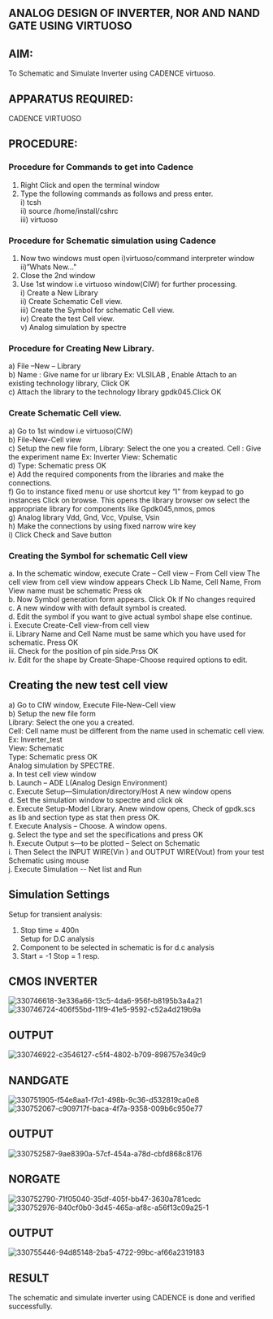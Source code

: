 ## ANALOG DESIGN OF INVERTER, NOR AND NAND GATE USING VIRTUOSO
## AIM: 
   To Schematic and Simulate Inverter using CADENCE virtuoso. 
## APPARATUS REQUIRED: 
   CADENCE VIRTUOSO 
## PROCEDURE: 
### Procedure for Commands to get into Cadence<br>
1.	Right Click and open the terminal window<br>
2.	Type the following commands as follows and press enter.<br>
    i)	tcsh<br>
    ii)	source /home/install/cshrc<br>
    iii)	virtuoso <br>
### Procedure for Schematic simulation using Cadence<br>
1.	Now two windows must open i)virtuoso/command interpreter window ii)”Whats New…"<br>
2.	Close the 2nd window<br>
3.	Use 1st window i.e virtuoso window(CIW) for further processing.<br>
    i)	Create a New Library<br>
    ii)	Create Schematic Cell view.<br>
    iii)	Create the Symbol for schematic Cell view.<br>
    iv)	Create the test Cell view.<br>
    v)	Analog simulation by spectre<br>
### Procedure for Creating New Library.<br>
a)	File –New – Library<br>
b)	Name : Give name for ur library Ex: VLSILAB , Enable Attach to an existing technology library, Click OK<br>
c)	Attach the library to the technology library gpdk045.Click OK<br>
### Create Schematic Cell view.
a)	Go to 1st window i.e virtuoso(CIW)<br>
b)	File-New-Cell view<br>
c)	Setup the new file form, Library: Select the one you a created. Cell : Give the experiment name Ex: Inverter View: Schematic<br>
d)	Type: Schematic press OK<br>
e)	Add the required components from the libraries and make the connections.<br>
f)	Go to instance fixed menu or use shortcut key “I” from keypad to go instances Click on browse. This opens the library browser ow select the appropriate library for components like Gpdk045,nmos, pmos<br>
g)	Analog library	Vdd, Gnd, Vcc, Vpulse, Vsin<br>
h)	Make the connections by using fixed narrow wire key<br>
i)	Click Check and Save button<br>
### Creating the Symbol for schematic Cell view
a.	In the schematic window, execute
Crate – Cell view – From Cell view
The cell view from cell view window appears
Check Lib Name, Cell Name, From View name must be schematic Press ok<br>
b.	Now Symbol generation form appears. Click Ok If No changes required<br>
c.	A new window with with default symbol is created.<br>
d.	Edit the symbol if you want to give actual symbol shape else continue.<br>
    i.	Execute Create-Cell view-from cell view<br>
    ii.	Library Name and Cell Name must be same which you have used for schematic. Press OK<br>
    iii.	Check for the position of pin side.Prss OK<br>
    iv.	Edit for the shape by Create-Shape-Choose required options to edit.<br>
## Creating the new test cell view<br>
a)	Go to CIW window, Execute File-New-Cell view<br>
b)	Setup the new file form<br>
Library: Select the one you a created.<br>
Cell: Cell name must be different from the name used in schematic cell view. Ex: Inverter_test<br>
View: Schematic<br>
Type: Schematic  press OK<br>
Analog simulation by SPECTRE.<br>
a.	In test cell view window<br>
b.	Launch – ADE L(Analog Design Environment)<br>
c.	Execute Setup—Simulation/directory/Host A new window opens<br>
d.	Set the simulation window to spectre and click ok<br>
e.	Execute Setup-Model Library. Anew window opens, Check of gpdk.scs as lib and section type as stat then press OK.<br>
f.	Execute Analysis – Choose. A window opens.<br>
g.	Select the type and set the specifications and press OK<br>
h.	Execute Output s—to be plotted – Select on Schematic<br>
i.	Then Select the INPUT WIRE(Vin ) and OUTPUT WIRE(Vout) from your test Schematic using mouse<br>
j.	Execute Simulation -- Net list and Run<br>
## Simulation Settings

Setup for transient analysis:<br>
1. Stop time = 400n<br>
Setup for D.C analysis<br>
1. Component to be selected in schematic is	for d.c analysis<br>
2. Start = -1 Stop = 1 resp.<br>

## CMOS INVERTER
![330746618-3e336a66-13c5-4da6-956f-b8195b3a4a21](https://github.com/Krishnakumar284/VLSI-LAB-EXP-6/assets/160303010/8002d4d3-5dd3-421c-8d58-28f8c5a64834)
![330746724-406f55bd-11f9-41e5-9592-c52a4d219b9a](https://github.com/Krishnakumar284/VLSI-LAB-EXP-6/assets/160303010/65025341-79eb-4329-85dc-231b712ab13c)

## OUTPUT
![330746922-c3546127-c5f4-4802-b709-898757e349c9](https://github.com/Krishnakumar284/VLSI-LAB-EXP-6/assets/160303010/0980e067-ecf4-48f2-a2b8-c54ea2d08b54)

## NANDGATE
![330751905-f54e8aa1-f7c1-498b-9c36-d532819ca0e8](https://github.com/Krishnakumar284/VLSI-LAB-EXP-6/assets/160303010/d49f2a7e-1180-4a09-abc8-5727a4fa5c07)
![330752067-c909717f-baca-4f7a-9358-009b6c950e77](https://github.com/Krishnakumar284/VLSI-LAB-EXP-6/assets/160303010/5750cfcc-b4db-4d93-9a9c-d427e0c8a7ea)

## OUTPUT
![330752587-9ae8390a-57cf-454a-a78d-cbfd868c8176](https://github.com/Krishnakumar284/VLSI-LAB-EXP-6/assets/160303010/a19a128a-f5c2-4b42-b82b-be1af6349ec0)

## NORGATE
![330752790-71f05040-35df-405f-bb47-3630a781cedc](https://github.com/Krishnakumar284/VLSI-LAB-EXP-6/assets/160303010/d1dc1bff-80a8-46ca-857c-f9599111b901)
![330752976-840cf0b0-3d45-465a-af8c-a56f13c09a25-1](https://github.com/Krishnakumar284/VLSI-LAB-EXP-6/assets/160303010/0402352c-efc3-43d5-9d38-245a5da80057)

## OUTPUT

![330755446-94d85148-2ba5-4722-99bc-af66a2319183](https://github.com/Krishnakumar284/VLSI-LAB-EXP-6/assets/160303010/ebdcb5a6-a164-4d2d-80dd-b93c0663cef1)

## RESULT
The schematic and simulate inverter using CADENCE is done and  verified successfully.

